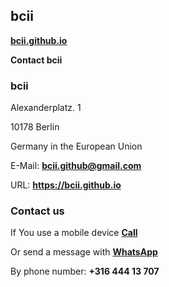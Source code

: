 ## <strong>bcii</strong>
<a href="https://bcii.github.io/"><strong>bcii.github.io</strong></a>
  
<strong>Contact bcii</strong>

### <strong>bcii</strong>
Alexanderplatz. 1

10178 Berlin

Germany in the European Union

E-Mail: <strong>bcii.github@gmail.com</strong>

URL: <strong>https://bcii.github.io</strong>

### <strong>Contact us</strong>
If You use a mobile device <a href="tel:31644413707"><strong>Call</strong></a>

Or send a message with <a href="https://wa.me/31644413707" target="_blank" rel="noopener"><strong>WhatsApp</strong></a>

By phone number: <strong>+316 444 13 707</strong>

